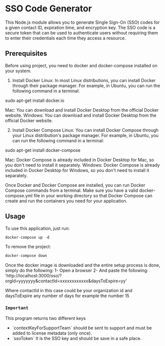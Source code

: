 # SSO Code Generator

This Node.js module allows you to generate Single Sign-On (SSO) codes for a given contact ID, expiration time, and encryption key. The SSO code is a secure token that can be used to authenticate users without requiring them to enter their credentials each time they access a resource.

## Prerequisites
Before using project, you need to docker and docker-compose installed on your system.

1. Install Docker
Linux: In most Linux distributions, you can install Docker through their package manager. For example, in Ubuntu, you can run the following command in a terminal:

sudo apt-get install docker.io

Mac: You can download and install Docker Desktop from the official Docker website.
Windows: You can download and install Docker Desktop from the official Docker website.

2. Install Docker Compose
Linux: You can install Docker Compose through your Linux distribution's package manager. For example, in Ubuntu, you can run the following command in a terminal:

sudo apt-get install docker-compose

Mac: Docker Compose is already included in Docker Desktop for Mac, so you don't need to install it separately.
Windows: Docker Compose is already included in Docker Desktop for Windows, so you don't need to install it separately.

Once Docker and Docker Compose are installed, you can run Docker Compose commands from a terminal. Make sure you have a valid docker-compose.yml file in your working directory so that Docker Compose can create and run the containers you need for your application.


## Usage
To use this application, just run:
```javascript
docker-compose up -d
```
To remove the project:
```javascript
docker-compose down
```

Once the docker image is downloaded and the entire setup process is done, simply do the following:
1- Open a browser
2- And paste the following: 'http://localhost:3000/sso/?orgId=yyyyyyy&contactId=xxxxxxxxxxxx&daysToExpire=yy'

Where contactId in this case could be your organization id and daysToExpire any number of days for example the number 15

### `Important`
This program returns two different keys
- ´contextKeyForSupportTeam´ should be sent to support and must be added to license metadata (only once).
- ´ssoToken´ It is the SSO key and should be save in a safe place.
